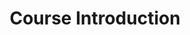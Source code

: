 ---
layout: lecture
num: 1
title: Course Introduction
type: lecture
draft: 0
group: 101
show_schedule: 1
# slides:
#   - url: https://docs.google.com/presentation/d/1OqTEG9LBG5O-_tW_J5jLA7IvUoUiwiWAuUnMBcFOawc/edit?usp=sharing
#     title: Intro to Computing, Ethics, and Society
due_date: 2024-06-17
readings:
  - title: "Course Syllabus"
    url: 'syllabus/'
    internal: 1
---